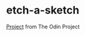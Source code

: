 # etch-a-sketch
<a href="https://www.theodinproject.com/courses/web-development-101/lessons/etch-a-sketch-project">Project</a> from The Odin Project
